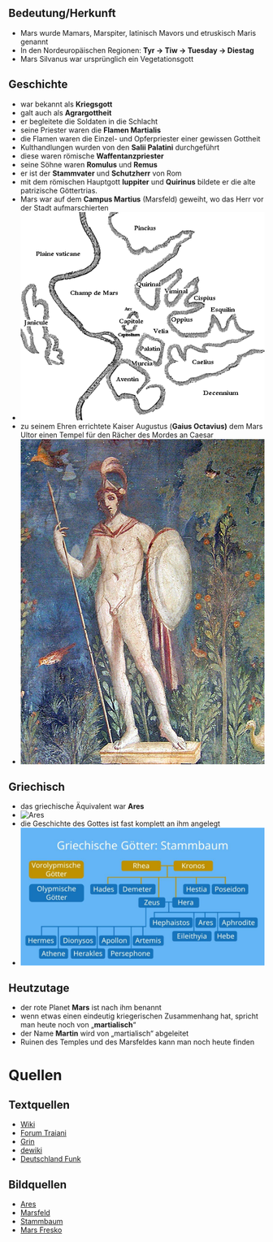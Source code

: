 ## Bedeutung/Herkunft

- Mars wurde Mamars, Marspiter, latinisch Mavors und etruskisch Maris genannt
- In den Nordeuropäischen Regionen: **Tyr → Tiw → Tuesday → Diestag**
- Mars Silvanus war ursprünglich ein Vegetationsgott

## Geschichte

- war bekannt als **Kriegsgott**
- galt auch als **Agrargottheit**
- er begleitete die Soldaten in die Schlacht
- seine Priester waren die **Flamen Martialis**
- die Flamen waren die Einzel- und Opferpriester einer gewissen Gottheit
- Kulthandlungen wurden von den **Salii Palatini** durchgeführt
- diese waren römische **Waffentanzpriester**
- seine Söhne waren **Romulus** und **Remus**
- er ist der **Stammvater** und **Schutzherr** von Rom
- mit dem römischen Hauptgott **Iuppiter** und **Quirinus** bildete er die alte patrizische Göttertrias.
- Mars war auf dem **Campus Martius** (Marsfeld) geweiht, wo das Herr vor der Stadt aufmarschierten
- ![Marsfeld](Marsfeld.png)
- zu seinem Ehren errichtete Kaiser Augustus (**Gaius Octavius)** dem Mars Ultor einen Tempel für den Rächer des Mordes an Caesar
- ![Mars Fresko](Mars%20Fresko.jpg)

## Griechisch

- das griechische Äquivalent war **Ares**
- ![Ares](Ares.jpg)
- die Geschichte des Gottes ist fast komplett an ihm angelegt
- ![Stammbaum](Stammbaum.jpg)

## Heutzutage

- der rote Planet **Mars** ist nach ihm benannt
- wenn etwas einen eindeutig kriegerischen Zusammenhang hat, spricht man heute noch von „**martialisch**“
- der Name **Martin** wird von „martialisch“ abgeleitet
- Ruinen des Temples und des Marsfeldes kann man noch heute finden

# Quellen

## Textquellen

- [Wiki](https://de.wikipedia.org/wiki/Mars_(Mythologie))
- [Forum Traiani](https://www.forumtraiani.de/mars-roemische-goetter/)
- [Grin](https://www.grin.com/document/95253)
- [dewiki](https://dewiki.de/Lexikon/Mars_(Mythologie))
- [Deutschland Funk](https://www.deutschlandfunk.de/namen-fuer-mars-100.html)

## Bildquellen

- [Ares](https://de.wikipedia.org/wiki/Datei:Ares_Ludovisi_Altemps_Inv8602_n2.jpg)
- [Marsfeld](https://de.wikipedia.org/wiki/Campus_Martius#/media/Datei:Planrome_collinesetplaines.png)
- [Stammbaum](https://d1g9li960vagp7.cloudfront.net/wp-content/uploads/2021/11/Griechische-G%C3%B6tter_Stammbaum-1024x576.jpg)
- [Mars Fresko](https://encrypted-tbn0.gstatic.com/images?q=tbn:ANd9GcSblNXGaUTjM9loB9tvDII-lWgrsgTGbNvsMLYbeeyethgE0oIve4iVrOHA9ce3u-lHl3o&usqp=CAU)